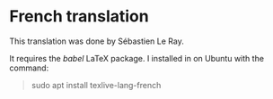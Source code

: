 # French translation

This translation was done by Sébastien Le Ray.

It requires the _babel_ LaTeX package. I installed in on Ubuntu with
the command:

> sudo apt install texlive-lang-french
